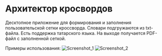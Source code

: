 # Архитектор кросвордов 

Десктопное приложение для формирования и заполнения пользовательской сетки кроссворда. Словари подгружаются из txt-файла. Есть поддержка татарского языка. На выходе получается PDF-файл с заполненной сеткой.

Примеры использования:
![Screenshot_1](https://github.com/user-attachments/assets/51bd6ade-9f33-46b7-87b9-ebd5e2989eb8)
![Screenshot_2](https://github.com/user-attachments/assets/d5863730-17c6-47db-81ce-bf46a314e955)

